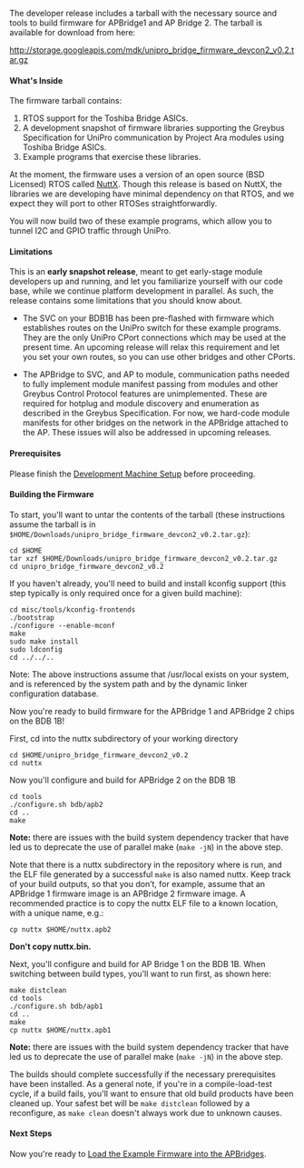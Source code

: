 The developer release includes a tarball with the necessary source and tools to build firmware for APBridge1 and AP Bridge 2.  The tarball is available for download from here:

http://storage.googleapis.com/mdk/unipro_bridge_firmware_devcon2_v0.2.tar.gz

#### What's Inside

The firmware tarball contains:

1. RTOS support for the Toshiba Bridge ASICs.
2. A development snapshot of firmware libraries supporting the Greybus Specification for UniPro communication by Project Ara modules using Toshiba Bridge ASICs.
3. Example programs that exercise these libraries.

At the moment, the firmware uses a version of an open source (BSD Licensed) RTOS called [NuttX](http://www.nuttx.org/). Though this release is based on NuttX, the libraries we are developing have minimal dependency on that RTOS, and we expect they will port to other RTOSes straightforwardly.

You will now build two of these example programs, which allow you to tunnel I2C and GPIO traffic through UniPro.

#### Limitations

This is an **early snapshot release**, meant to get early-stage module developers up and running, and let you familiarize yourself with our code base, while we continue platform development in parallel. As such, the release contains some limitations that you should know about.

- The SVC on your BDB1B has been pre-flashed with firmware which establishes routes on the UniPro switch for these example programs. They are the only UniPro CPort connections which may be used at the present time. An upcoming release will relax this requirement and let you set your own routes, so you can use other bridges and other CPorts.

- The APBridge to SVC, and AP to module, communication paths needed to fully implement module manifest passing from modules and other Greybus Control Protocol features are unimplemented. These are required for hotplug and module discovery and enumeration as described in the Greybus Specification. For now, we hard-code module manifests for other bridges on the network in the APBridge attached to the AP. These issues will also be addressed in upcoming releases.

#### Prerequisites

Please finish the [Development Machine Setup](Development-Machine-Setup) before proceeding.

#### Building the Firmware

To start, you'll want to untar the contents of the tarball (these instructions assume the tarball is in `$HOME/Downloads/unipro_bridge_firmware_devcon2_v0.2.tar.gz`):

````
cd $HOME
tar xzf $HOME/Downloads/unipro_bridge_firmware_devcon2_v0.2.tar.gz
cd unipro_bridge_firmware_devcon2_v0.2
````
If you haven't already, you'll need to build and install kconfig support (this step typically is only required once for a given build machine):
````
cd misc/tools/kconfig-frontends
./bootstrap
./configure --enable-mconf
make
sudo make install
sudo ldconfig
cd ../../..
````
Note: The above instructions assume that /usr/local exists on your system, and is referenced by the system path and by the dynamic linker configuration database.

Now you're ready to build firmware for the APBridge 1 and APBridge 2 chips on the BDB 1B!

First, cd into the nuttx subdirectory of your working directory
````
cd $HOME/unipro_bridge_firmware_devcon2_v0.2
cd nuttx
````

Now you'll configure and build for APBridge 2 on the BDB 1B
````
cd tools
./configure.sh bdb/apb2
cd ..
make
````

**Note:** there are issues with the build system dependency tracker that have led us to deprecate the use of parallel make (`make -jN`) in the above step.

Note that there is a nuttx subdirectory in the repository where <make> is run, and the ELF file generated by a successful `make` is also named nuttx.  Keep track of your build outputs, so that you don’t, for example, assume that an APBridge 1 firmware image is an APBridge 2 firmware image.  A recommended practice is to copy the nuttx ELF file to a known location, with a unique name, e.g.:
````
cp nuttx $HOME/nuttx.apb2
````

**Don't copy nuttx.bin.**

Next, you'll configure and build for AP Bridge 1 on the BDB 1B.  When switching between build types, you'll want to run <make distclean> first, as shown here:
````
make distclean
cd tools
./configure.sh bdb/apb1
cd ..
make
cp nuttx $HOME/nuttx.apb1
````

**Note:** there are issues with the build system dependency tracker that have led us to deprecate the use of parallel make (`make -jN`) in the above step.

The builds should complete successfully if the necessary prerequisites have been installed.  As a general note, if you're in a compile-load-test cycle, if a build fails, you'll want to ensure that old build products have been cleaned up.  Your safest bet will be `make distclean` followed by a reconfigure, as `make clean` doesn't always work due to unknown causes.

#### Next Steps

Now you're ready to [Load the Example Firmware into the APBridges](Loading-Example-Firmware-into-the-APBridges).

